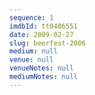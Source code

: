 ```yaml
---
sequence: 1
imdbId: tt0486551
date: 2009-02-27
slug: beerfest-2006
medium: null
venue: null
venueNotes: null
mediumNotes: null
---
```


